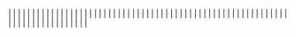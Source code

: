 | <!-- Enlace de jacarmona364 --> | | |
| <!-- Enlace de nachoescalona --> | | |
| <!-- Enlace de oscar0310 --> | | |
| <!-- Enlace de G G J Á --> | | |
| <!-- Enlace de gosema --> | | |
| <!-- Enlace de gabrielherreraloz --> | | |
| <!-- Enlace de chemalc05 --> | | |
| <!-- Enlace de L C L --> | | |
| <!-- Enlace de jorgelopez-ugr --> | | |
| <!-- Enlace de M S D L L --> | | |
| <!-- Enlace de chelunike --> | | |
| <!-- Enlace de vpedrosa --> | | |
| <!-- Enlace de jvrqc --> | | |
| <!-- Enlace de GabrielFranciscoSM --> | | |
| <!-- Enlace de S H G --> | | |
| <!-- Enlace de FlorinTodor --> | | |
| <!-- Enlace de V H --> | | |
| <!-- Enlace de V G H --> | | |
| <!-- Enlace de Y L --> | | |
